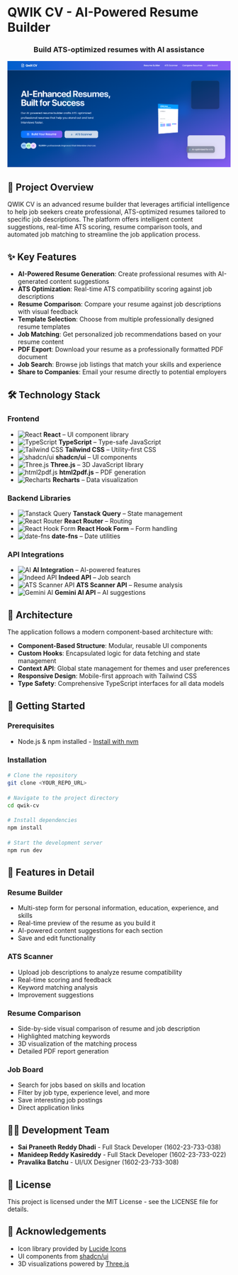 
# QWIK CV - AI-Powered Resume Builder

<div align="center">
  <h3>Build ATS-optimized resumes with AI assistance</h3>
</div>

![QWIK CV Banner](public/og-image.png)

## 🚀 Project Overview

QWIK CV is an advanced resume builder that leverages artificial intelligence to help job seekers create professional, ATS-optimized resumes tailored to specific job descriptions. The platform offers intelligent content suggestions, real-time ATS scoring, resume comparison tools, and automated job matching to streamline the job application process.

## ✨ Key Features

- **AI-Powered Resume Generation**: Create professional resumes with AI-generated content suggestions
- **ATS Optimization**: Real-time ATS compatibility scoring against job descriptions
- **Resume Comparison**: Compare your resume against job descriptions with visual feedback
- **Template Selection**: Choose from multiple professionally designed resume templates
- **Job Matching**: Get personalized job recommendations based on your resume content
- **PDF Export**: Download your resume as a professionally formatted PDF document
- **Job Search**: Browse job listings that match your skills and experience
- **Share to Companies**: Email your resume directly to potential employers

## 🛠️ Technology Stack

### Frontend  
- ![React](https://img.shields.io/badge/-React-61DAFB?style=flat&logo=react&logoColor=white) **React** – UI component library  
- ![TypeScript](https://img.shields.io/badge/-TypeScript-3178C6?style=flat&logo=typescript&logoColor=white) **TypeScript** – Type-safe JavaScript  
- ![Tailwind CSS](https://img.shields.io/badge/-TailwindCSS-38B2AC?style=flat&logo=tailwind-css&logoColor=white) **Tailwind CSS** – Utility-first CSS  
- ![shadcn/ui](https://img.shields.io/badge/-shadcn/ui-000000?style=flat) **shadcn/ui** – UI components  
- ![Three.js](https://img.shields.io/badge/-Three.js-000000?style=flat&logo=three.js&logoColor=white) **Three.js** – 3D JavaScript library  
- ![html2pdf.js](https://img.shields.io/badge/-html2pdf.js-FF0000?style=flat) **html2pdf.js** – PDF generation  
- ![Recharts](https://img.shields.io/badge/-Recharts-0088CC?style=flat&logo=recharts&logoColor=white) **Recharts** – Data visualization  

### Backend Libraries  
- ![Tanstack Query](https://img.shields.io/badge/-Tanstack%20Query-FF4154?style=flat) **Tanstack Query** – State management  
- ![React Router](https://img.shields.io/badge/-React%20Router-CA4245?style=flat&logo=react-router&logoColor=white) **React Router** – Routing  
- ![React Hook Form](https://img.shields.io/badge/-React%20Hook%20Form-EC5990?style=flat) **React Hook Form** – Form handling  
- ![date-fns](https://img.shields.io/badge/-date--fns-008000?style=flat) **date-fns** – Date utilities  

### API Integrations  
- ![AI](https://img.shields.io/badge/-AI%20Integration-FF9900?style=flat) **AI Integration** – AI-powered features  
- ![Indeed API](https://img.shields.io/badge/-Indeed%20API-003A9B?style=flat) **Indeed API** – Job search  
- ![ATS Scanner API](https://img.shields.io/badge/-ATS%20Scanner-006400?style=flat) **ATS Scanner API** – Resume analysis  
- ![Gemini AI](https://img.shields.io/badge/-Gemini%20AI-4285F4?style=flat&logo=google&logoColor=white) **Gemini AI API** – AI suggestions  



## 📐 Architecture

The application follows a modern component-based architecture with:

- **Component-Based Structure**: Modular, reusable UI components
- **Custom Hooks**: Encapsulated logic for data fetching and state management
- **Context API**: Global state management for themes and user preferences
- **Responsive Design**: Mobile-first approach with Tailwind CSS
- **Type Safety**: Comprehensive TypeScript interfaces for all data models

## 🚀 Getting Started

### Prerequisites
- Node.js & npm installed - [Install with nvm](https://github.com/nvm-sh/nvm#installing-and-updating)

### Installation

```sh
# Clone the repository
git clone <YOUR_REPO_URL>

# Navigate to the project directory
cd qwik-cv

# Install dependencies
npm install

# Start the development server
npm run dev
```

## 📱 Features in Detail

### Resume Builder
- Multi-step form for personal information, education, experience, and skills
- Real-time preview of the resume as you build it
- AI-powered content suggestions for each section
- Save and edit functionality

### ATS Scanner
- Upload job descriptions to analyze resume compatibility
- Real-time scoring and feedback
- Keyword matching analysis
- Improvement suggestions

### Resume Comparison
- Side-by-side visual comparison of resume and job description
- Highlighted matching keywords
- 3D visualization of the matching process
- Detailed PDF report generation

### Job Board
- Search for jobs based on skills and location
- Filter by job type, experience level, and more
- Save interesting job postings
- Direct application links

## 👨‍💻 Development Team

- **Sai Praneeth Reddy Dhadi** - Full Stack Developer (1602-23-733-038)
- **Manideep Reddy Kasireddy** - Full Stack Developer (1602-23-733-022)
- **Pravalika Batchu** - UI/UX Designer (1602-23-733-308)


## 📄 License

This project is licensed under the MIT License - see the LICENSE file for details.

## 🙏 Acknowledgements

- Icon library provided by [Lucide Icons](https://lucide.dev/)
- UI components from [shadcn/ui](https://ui.shadcn.com/)
- 3D visualizations powered by [Three.js](https://threejs.org/)
